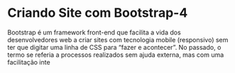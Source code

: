 #  Criando Site com Bootstrap-4
 Bootstrap é um framework front-end que facilita a vida dos desenvolvedores web a criar sites com tecnologia mobile (responsivo) sem ter que digitar uma linha de CSS para “fazer e acontecer”. No passado, o termo se referia a processos realizados sem ajuda externa, mas com uma facilitação inte
